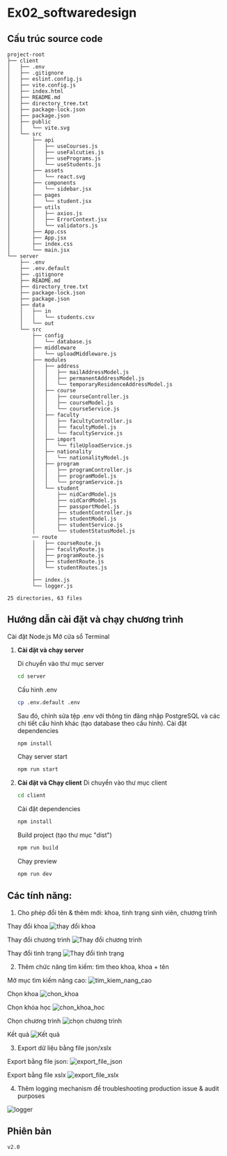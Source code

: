 # Ex02_softwaredesign

## Cấu trúc source code

```
project-root
├── client
│   ├── .env
│   ├── .gitignore
│   ├── eslint.config.js
│   ├── vite.config.js
│   ├── index.html
│   ├── README.md
│   ├── directory_tree.txt
│   ├── package-lock.json
│   ├── package.json
│   ├── public
│   │   └── vite.svg
│   └── src
│       ├── api
│       │   ├── useCourses.js
│       │   ├── useFalcuties.js
│       │   ├── usePrograms.js
│       │   └── useStudents.js
│       ├── assets
│       │   └── react.svg
│       ├── components
│       │   └── sidebar.jsx
│       ├── pages
│       │   └── student.jsx
│       ├── utils
│       │   ├── axios.js
│       │   ├── ErrorContext.jsx
│       │   └── validators.js
│       ├── App.css
│       ├── App.jsx
│       ├── index.css
│       └── main.jsx
└── server
    ├── .env
    ├── .env.default
    ├── .gitignore
    ├── README.md
    ├── directory_tree.txt
    ├── package-lock.json
    ├── package.json
    ├── data
    │   ├── in
    │   │   └── students.csv
    │   └── out
    └── src
        ├── config
        │   └── database.js
        ├── middleware
        │   └── uploadMiddleware.js
        ├── modules
        │   ├── address
        │   │   ├── mailAddressModel.js
        │   │   ├── permanentAddressModel.js
        │   │   └── temporaryResidenceAddressModel.js
        │   ├── course
        │   │   ├── courseController.js
        │   │   ├── courseModel.js
        │   │   └── courseService.js
        │   ├── faculty
        │   │   ├── facultyController.js
        │   │   ├── facultyModel.js
        │   │   └── facultyService.js
        │   ├── import
        │   │   └── fileUploadService.js
        │   ├── nationality
        │   │   └── nationalityModel.js
        │   ├── program
        │   │   ├── programController.js
        │   │   ├── programModel.js
        │   │   └── programService.js
        │   └── student
        │       ├── nidCardModel.js
        │       ├── oidCardModel.js
        │       ├── passportModel.js
        │       ├── studentController.js
        │       ├── studentModel.js
        │       ├── studentService.js
        │       └── studentStatusModel.js
        ── route
        │   ├── courseRoute.js
        │   ├── facultyRoute.js
        │   ├── programRoute.js
        │   ├── studentRoute.js
        │   └── studentRoutes.js
        │
        ├── index.js        
        └── logger.js

25 directories, 63 files
```

## Hướng dẫn cài đặt và chạy chương trình
Cài đặt Node.js
Mở cửa sổ Terminal

1. **Cài đặt và chạy server**

    Di chuyển vào thư mục server
    ```bash
    cd server
    ```
    Cấu hình .env
    ```bash
    cp .env.default .env
    ```
    Sau đó, chỉnh sửa tệp .env với thông tin đăng nhập PostgreSQL và các chi tiết cấu hình khác (tạo database theo cấu hình).
    Cài đặt dependencies
    ```bash
    npm install
    ```
    Chạy server start
    ```bash
    npm run start
    ```

2. **Cài đặt và Chạy client**
    Di chuyển vào thư mục client
    ```bash
    cd client
    ```
    Cài đặt dependencies
    ```bash
    npm install
    ```
    Build project (tạo thư mục "dist")
    ```bash
    npm run build
    ```
    Chạy preview
    ```bash
    npm run dev
    ```

## Các tính năng:

1. Cho phép đổi tên & thêm mới: khoa, tình trạng sinh viên, chương trình

Thay đổi khoa
![thay đổi khoa](image/v2_thaydoikhoa.png)

Thay đổi chương trình
![Thay đổi chương trình](image/v2_thaydoichuongtrinh.png)

Thay đổi tình trạng
![Thay đổi tình trạng](image/v2_thaydoitinhtrang.png)

2. Thêm chức năng tìm kiếm: tìm theo khoa, khoa + tên

Mở mục tìm kiếm nâng cao:
![tim_kiem_nang_cao](image/v2_tim_kiem_nang_cao.png)

Chọn khoa
![chon_khoa](image/v2_chon_khoa.png)

Chọn khóa học
![chon_khoa_hoc](image/v2_chon_khoa_hoc.png)

Chọn chương trình
![chọn chương trình](image/v2_chon_chuong_trinh.png)

Kết quả
![Kết quả](image/v2_ketqua_timkiem.png)

3. Export dữ liệu bằng file json/xslx

Export bằng file json:
![export_file_json](image/v2_download_json.png)

Export bằng file xslx
![export_file_xslx](image/v2_download_xslx.png)

4. Thêm logging mechanism để troubleshooting production issue & audit purposes

![logger](image/v2_logger.png)



## Phiên bản 
```bash
v2.0
```